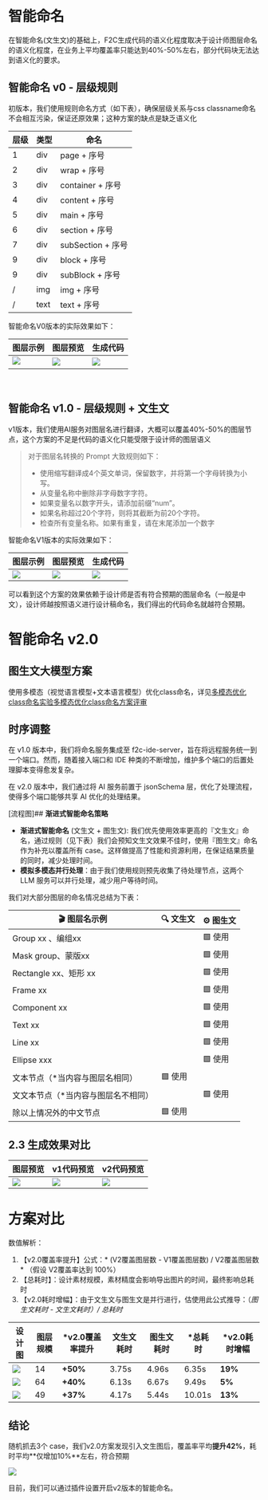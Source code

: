 # 智能命名

在智能命名(文生文)的基础上，F2C生成代码的语义化程度取决于设计师图层命名的语义化程度，在业务上平均覆盖率只能达到40%-50%左右，部分代码块无法达到语义化的要求。

## 智能命名 v0 - 层级规则

初版本，我们使用规则命名方式（如下表），确保层级关系与css classname命名不会相互污染，保证还原效果；这种方案的缺点是缺乏语义化

| **层级** | **类型** | **命名**         |
| ----------- | ----------- | ------------------- |
| 1         | div       | page + 序号       |
| 2         | div       | wrap + 序号       |
| 3         | div       | container + 序号  |
| 4         | div       | content + 序号    |
| 5         | div       | main + 序号       |
| 6         | div       | section + 序号    |
| 7         | div       | subSection + 序号 |
| 9         | div       | block + 序号      |
| 9         | div       | subBlock + 序号   |
| /         | img       | img + 序号        |
| /         | text      | text + 序号       |

智能命名V0版本的实际效果如下：

| **图层示例**                                                                                                                                 | **图层预览**                                                                                                                               | **生成代码**                                                                                                                               |
| ----------------------------------------------------------------------------------------------------------------------------------------------- | --------------------------------------------------------------------------------------------------------------------------------------------- | --------------------------------------------------------------------------------------------------------------------------------------------- |
| ![](./ai.assets/adbe46d95c034e8516fbfb1c1752cdbe.png)﻿ | ![](./ai.assets/4e3cd04a29926f6c8f925a71bc8d5f9d.png) | ![](./ai.assets/62bfc4a0fe8701c58f09c28e30c5bfb2.png) |

﻿

## 智能命名 v1.0 - 层级规则 + 文生文

v1版本，我们使用AI服务对图层名进行翻译，大概可以覆盖40%-50%的图层节点，这个方案的不足是代码的语义化只能受限于设计师的图层语义

> 对于图层名转换的 Prompt 大致规则如下：
> 
> * 使用缩写翻译成4个英文单词，保留数字，并将第一个字母转换为小写。
> * 从变量名称中删除非字母数字字符。
> * 如果变量名以数字开头，请添加前缀“num”。
> * 如果名称超过20个字符，则将其截断为前20个字符。
> * 检查所有变量名称。如果有重复，请在末尾添加一个数字

智能命名V1版本的实际效果如下：

| **图层示例**                                                                                                                               | **图层预览**                                                                                                                               | **生成代码**                                                                                                                               |
| --------------------------------------------------------------------------------------------------------------------------------------------- | --------------------------------------------------------------------------------------------------------------------------------------------- | --------------------------------------------------------------------------------------------------------------------------------------------- |
| ![](./ai.assets/6a2c6d66554dee46706e5eb3e4f5d4a8.png) | ![](./ai.assets/4e3cd04a29926f6c8f925a71bc8d5f9d.png) | ![](./ai.assets/04a1ae7c9b4045fe6cfb89faef5f9eee.png) |

可以看到这个方案的效果依赖于设计师是否有符合预期的图层命名（一般是中文），设计师越按照语义进行设计稿命名，我们得出的代码命名就越符合预期。

# 智能命名 v2.0

## 图生文大模型方案

使用多模态（视觉语言模型+文本语言模型）优化class命名，详见[多模态优化class命名实验](https://ku.baidu-int.com/knowledge/HFVrC7hq1Q/pKzJfZczuc/TfJeM3b51S/luJqKl3-480Ydv)﻿[多模态优化class命名方案评审](https://ku.baidu-int.com/knowledge/HFVrC7hq1Q/pKzJfZczuc/TfJeM3b51S/Eoh91TdVGDuIOs)﻿

## 时序调整

在 v1.0 版本中，我们将命名服务集成至 f2c-ide-server，旨在将远程服务统一到一个端口。然而，随着接入端口和 IDE 种类的不断增加，维护多个端口的后置处理脚本变得愈发复杂。

在 v2.0 版本中，我们通过将 AI 服务前置于 jsonSchema 层，优化了处理流程，使得多个端口能够共享 AI 优化的处理结果。

[流程图]## **渐进式智能命名策略**

* **渐进式智能命名** (文生文 + 图生文): 我们优先使用效率更高的『文生文』命名，通过规则（见下表）我们会预知文生文效果不佳时，使用『图生文』命名作为补充以覆盖所有 case。这样做提高了性能和资源利用，在保证结果质量的同时，减少处理时间。
* ​**模拟多模态并行处理**​：由于我们使用规则预先收集了待处理节点，这两个 LLM 服务可以并行处理，减少用户等待时间。

我们对大部分图层的命名情况总结为下表：

| **🎬 图层名示例**                   | **🔍 文生文** | **⚙️ 图生文** |
| -------------------------------------- | ---------------- | ------------------ |
| Group xx 、编组xx                    | ﻿             | 🟩 使用          |
| Mask group、蒙版xx                   | ﻿             | 🟩 使用          |
| Rectangle xx、矩形 xx                | ﻿             | 🟩 使用          |
| Frame xx                             | ﻿             | 🟩 使用          |
| Component xx                         | ﻿             | 🟩 使用          |
| Text xx                              | ﻿             | 🟩 使用          |
| Line xx                              | ﻿             | 🟩 使用          |
| Ellipse xxx                          | ﻿             | 🟩 使用          |
| 文本节点（\*当内容与图层名相同）     | 🟩 使用        | ﻿               |
| 文文本节点（\*当内容与图层名不相同） | ﻿             | 🟩 使用          |
| 除以上情况外的中文节点               | 🟩 使用        | ﻿               |

## 2.3 生成效果对比

| **图层预览**                                                                                                                               | **v1代码预览**                                                                                                                             | **v2代码预览**                                                                                                                             |
| --------------------------------------------------------------------------------------------------------------------------------------------- | --------------------------------------------------------------------------------------------------------------------------------------------- | --------------------------------------------------------------------------------------------------------------------------------------------- |
| ![](./ai.assets/4e3cd04a29926f6c8f925a71bc8d5f9d.png) | ![](./ai.assets/04a1ae7c9b4045fe6cfb89faef5f9eee.png) | ![](./ai.assets/b3a502f18196e6712aa0be61150d3746.png) |

# 方案对比

数值解析：

1. 【v2.0覆盖率提升】公式：* (V2覆盖图层数 - V1覆盖图层数) / V2覆盖图层数*  （假设 V2覆盖率达到 100%）
2. 【总耗时】：设计素材规模，素材精度会影响导出图片的时间，最终影响总耗时
3. 【v2.0耗时增幅】：由于文生文与图生文是并行进行，估使用此公式推导：（*图生文耗时 -  文生文耗时）/ 总耗时*

| 设计图                                                                                                                                      | 图层规模 | **\*v2.0覆盖率提升** | 文生文耗时 | 图生文耗时 | \*总耗时 | **\*v2.0耗时增幅** |
| --------------------------------------------------------------------------------------------------------------------------------------------- | ---------- | ----------------------- | ------------ | ------------ | ---------- | --------------------- |
| ![](./ai.assets/4e3cd04a29926f6c8f925a71bc8d5f9d.png) | 14       | **+50%**             | 3.75s      | 4.96s      | 6.35s    | **19%**            |
| ![](./ai.assets/fa5a8e361795a3af05e965af40613add.png) | 64       | **+40%**             | 6.13s      | 6.67s      | 9.49s    | **5%**             |
| ![](./ai.assets/7e2dcc312cf6aedd61aed274e5162afe.png) | 49       | **+37%**             | 4.17s      | 5.44s      | 10.01s   | **13%**            |

## 结论

随机抓去3个 case，我们v2.0方案发现引入文生图后，覆盖率平均​**提升42%**​，耗时平均**​仅增加10%​**左右，符合预期

![](./ai.assets/54fdb30a7c7e7df08ba4472d6a578e0b.png)

目前，我们可以通过插件设置开启v2版本的智能命名。

